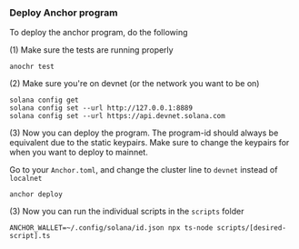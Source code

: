 ### Deploy Anchor program

To deploy the anchor program, do the following

(1) Make sure the tests are running properly

```
anochr test
```

(2) Make sure you're on devnet (or the network you want to be on)

``` 
solana config get
solana config set --url http://127.0.0.1:8889
solana config set --url https://api.devnet.solana.com

```

(3) Now you can deploy the program. 
The program-id should always be equivalent due to the static keypairs.
Make sure to change the keypairs for when you want to deploy to mainnet. 

Go to your `Anchor.toml`, and change the cluster line to `devnet` instead of `localnet`

``` 
anchor deploy
```

(3) Now you can run the individual scripts in the `scripts` folder

```
ANCHOR_WALLET=~/.config/solana/id.json npx ts-node scripts/[desired-script].ts 
```